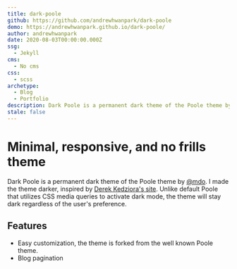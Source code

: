 ```yaml
---
title: dark-poole
github: https://github.com/andrewhwanpark/dark-poole
demo: https://andrewhwanpark.github.io/dark-poole/
author: andrewhwanpark
date: 2020-08-03T00:00:00.000Z
ssg:
  - Jekyll
cms:
  - No cms
css:
  - scss
archetype:
  - Blog
  - Portfolio
description: Dark Poole is a permanent dark theme of the Poole theme by @mdo.
stale: false
---
```


# Minimal, responsive, and no frills theme

Dark Poole is a permanent dark theme of the Poole theme by [@mdo](https://github.com/mdo). I made the theme darker, inspired by [Derek Kedziora's site](https://derekkedziora.com/). Unlike default Poole that utilizes CSS media queries to activate dark mode, the theme will stay dark regardless of the user's preference.

## Features

- Easy customization, the theme is forked from the well known Poole theme.
- Blog pagination
